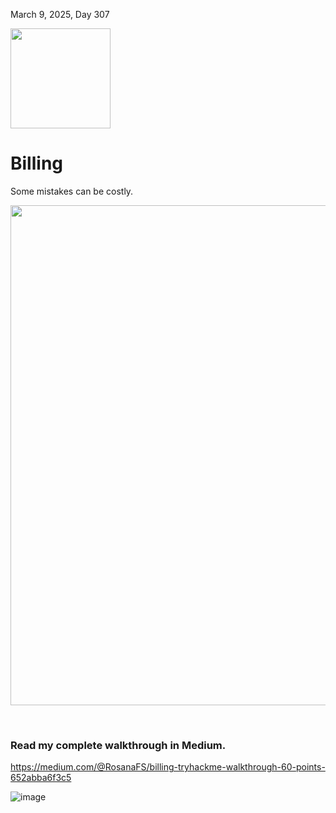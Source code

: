 March 9, 2025, Day 307<br>

<p align="left"> <img width="160px" src="https://github.com/user-attachments/assets/a464b3be-48b1-433c-a2c4-074bbef2f8d4"> </p>

<h1>Billing</h1>
<p>Some mistakes can be costly.</p>

<p align="left"> <img width="800px" src="https://github.com/user-attachments/assets/e04a5b3f-38b5-4add-a08a-198c91295052"> </p>

<br>

<h3>Read my complete walkthrough in Medium.</h3>

https://medium.com/@RosanaFS/billing-tryhackme-walkthrough-60-points-652abba6f3c5


![image](https://github.com/user-attachments/assets/518825a8-f9aa-46d8-9477-bacdf287a312)

<br>


